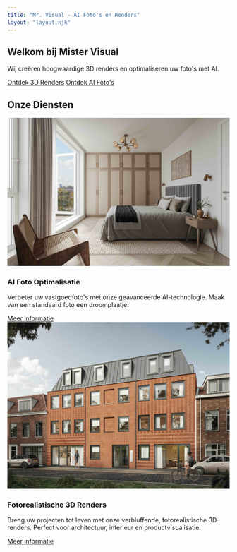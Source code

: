 ```yaml
---
title: "Mr. Visual - AI Foto's en Renders"
layout: "layout.njk"
---
```


<section class="hero">
    <div class="hero-content">
        <h1>Welkom bij Mister Visual</h1>
        <p>Wij creëren hoogwaardige 3D renders en optimaliseren uw foto's met AI.</p>
        <div class="hero-buttons">
            <a href="/renders/" class="btn">Ontdek 3D Renders</a>
            <a href="/ai-fotos/" class="btn btn-secondary">Ontdek AI Foto's</a>
        </div>
    </div>
</section>

<section class="intro">
    <div class="container">
        <h2>Onze Diensten</h2>
        <div class="intro-grid">
            <div class="intro-card">
                <img src="/images/Funda foto product.jpeg" alt="AI Foto">
                <h3>AI Foto Optimalisatie</h3>
                <p>Verbeter uw vastgoedfoto's met onze geavanceerde AI-technologie. Maak van een standaard foto een droomplaatje.</p>
                <a href="/ai-fotos/" class="btn">Meer informatie</a>
            </div>
            <div class="intro-card">
                <img src="/images/Foto realistisch product.jpeg" alt="3D Render">
                <h3>Fotorealistische 3D Renders</h3>
                <p>Breng uw projecten tot leven met onze verbluffende, fotorealistische 3D-renders. Perfect voor architectuur, interieur en productvisualisatie.</p>
                <a href="/renders/" class="btn">Meer informatie</a>
            </div>
        </div>
    </div>
</section>
